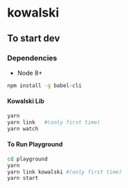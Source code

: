 # kowalski

## To start dev

### Dependencies

- Node 8+

```sh
npm install -g babel-cli
```


#### Kowalski Lib
```sh
yarn
yarn link   #(only first time)
yarn watch
```

#### To Run Playground

```sh
cd playground
yarn
yarn link kowalski #(only first time)
yarn start
```
